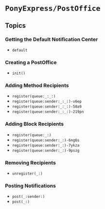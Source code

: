 # ``PonyExpress/PostOffice``

## Topics

### Getting the Default Notification Center

- ``default``

### Creating a PostOffice

- ``init()``

### Adding Method Recipients

- ``register(queue:_:_:)``
- ``register(queue:sender:_:_:)-v6ep``
- ``register(queue:sender:_:_:)-50a9``
- ``register(queue:sender:_:_:)-219pn``

### Adding Block Recipients

- ``register(queue:_:)``
- ``register(queue:sender:_:)-6ng6s``
- ``register(queue:sender:_:)-7ykza``
- ``register(queue:sender:_:)-9pszg``

### Removing Recipients

- ``unregister(_:)``

### Posting Notifications

- ``post(_:sender:)``
- ``post(_:)``

